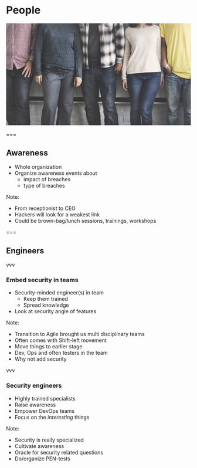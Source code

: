 # People
<img class='stretch' src='/images/pixabay/bonding-1985863_1280.jpg'/>

===

## Awareness
* Whole organization
* Organize awareness events about
  * impact of breaches
  * type of breaches

Note:
* From receptionist to CEO
* Hackers will look for a weakest link
* Could be brown-bag/lunch sessions, trainings, workshops

===

## Engineers

vvv

### Embed security in teams
* Security-minded engineer(s) in team
  * Keep them trained
  * Spread knowledge
* Look at security angle of features 

Note:
* Transition to Agile brought us multi disciplinary teams
* Often comes with Shift-left movement
* Move things to earlier stage
* Dev, Ops and often testers in the team
* Why not add security

vvv

### Security engineers
* Highly trained specialists
* Raise awareness
* Empower DevOps teams
* Focus on the _interesting_ things

Note:
* Security is really specialized
* Cultivate awareness
* Oracle for security related questions
* Do/organize PEN-tests
